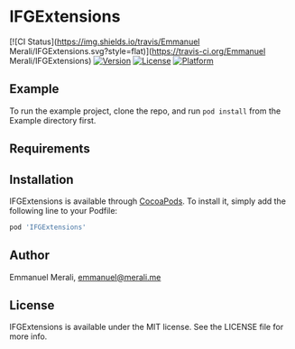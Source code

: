 # IFGExtensions

[![CI Status](https://img.shields.io/travis/Emmanuel Merali/IFGExtensions.svg?style=flat)](https://travis-ci.org/Emmanuel Merali/IFGExtensions)
[![Version](https://img.shields.io/cocoapods/v/IFGExtensions.svg?style=flat)](https://cocoapods.org/pods/IFGExtensions)
[![License](https://img.shields.io/cocoapods/l/IFGExtensions.svg?style=flat)](https://cocoapods.org/pods/IFGExtensions)
[![Platform](https://img.shields.io/cocoapods/p/IFGExtensions.svg?style=flat)](https://cocoapods.org/pods/IFGExtensions)

## Example

To run the example project, clone the repo, and run `pod install` from the Example directory first.

## Requirements

## Installation

IFGExtensions is available through [CocoaPods](https://cocoapods.org). To install
it, simply add the following line to your Podfile:

```ruby
pod 'IFGExtensions'
```

## Author

Emmanuel Merali, emmanuel@merali.me

## License

IFGExtensions is available under the MIT license. See the LICENSE file for more info.
